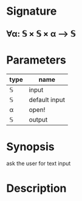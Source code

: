# Signature
## ∀α: 𝕊 × 𝕊 × α ⟶ 𝕊

# Parameters

| type | name |
|------|------|
|𝕊|input|
|𝕊|default input|
|α|open!|
|𝕊|output|

# Synopsis
ask the user for text input

# Description
